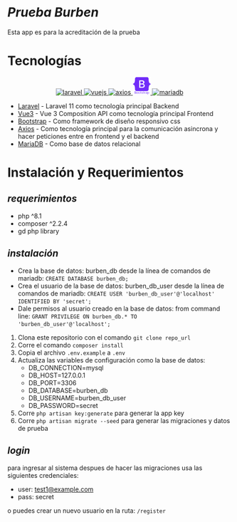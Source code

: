 # _Prueba Burben_

Esta app es para la acreditación de la prueba

# Tecnologías

<p align="center">
    <a href="https://laravel.com/" target="_blank" rel="noreferrer"> <img src="https://cdn.jsdelivr.net/gh/devicons/devicon@latest/icons/laravel/laravel-original.svg" alt="laravel" width="40" height="40"/> </a>
    <a href="https://vuejs.org/" target="_blank" rel="noreferrer"> <img src="https://cdn.jsdelivr.net/gh/devicons/devicon@latest/icons/vuejs/vuejs-original-wordmark.svg" alt="vuejs" width="40" height="40"/> </a> 
    <a href="https://axios-http.com/docs/intro" target="_blank" rel="noreferrer"><img src="https://cdn.jsdelivr.net/gh/devicons/devicon@latest/icons/axios/axios-plain-wordmark.svg" alt="axios" width="40" height="40"/> </a> 
    <a href="https://getbootstrap.com" target="_blank" rel="noreferrer"> <img src="https://raw.githubusercontent.com/devicons/devicon/master/icons/bootstrap/bootstrap-plain-wordmark.svg" alt="bootstrap" width="40" height="40"/> </a>
    <a href="https://mariadb.org/" target="_blank" rel="noreferrer"> <img src="https://www.vectorlogo.zone/logos/mariadb/mariadb-icon.svg" alt="mariadb" width="40" height="40"/> </a> 
</p>

- [Laravel] - Laravel 11 como tecnología principal Backend
- [Vue3] - Vue 3 Composition API como tecnología principal Frontend
- [Bootstrap] - Como framework de diseño responsivo css
- [Axios] - Como tecnología principal para la comunicación asincrona y hacer peticiones entre en frontend y el backend
- [MariaDB] - Como base de datos relacional


# Instalación y Requerimientos

## _requerimientos_

- php ^8.1
- composer ^2.2.4 
- gd php library

## _instalación_

- Crea la base de datos: burben_db
    desde la línea de comandos de mariadb: `CREATE DATABASE burben_db;`
- Crea el usuario de la base de datos: burben_db_user
    desde la línea de comandos de mariadb: `CREATE USER 'burben_db_user'@'localhost' IDENTIFIED BY 'secret';`
- Dale permisos al usuario creado en la base de datos:
    from command line: `GRANT PRIVILEGE ON burben_db.* TO 'burben_db_user'@'localhost';`

1. Clona este repositorio con el comando `git clone repo_url`
2. Corre el comando `composer install`
3. Copia el archivo `.env.example` a `.env` 
4. Actualiza las variables de configuración como la base de datos:
    - DB_CONNECTION=mysql
    - DB_HOST=127.0.0.1
    - DB_PORT=3306
    - DB_DATABASE=burben_db
    - DB_USERNAME=burben_db_user
    - DB_PASSWORD=secret
5. Corre `php artisan key:generate` para generar la app key
6. Corre `php artisan migrate --seed` para generar las migraciones y datos de prueba

## _login_

para ingresar al sistema despues de hacer las migraciones usa las siguientes credenciales:

- user: test1@example.com
- pass: secret

o puedes crear un nuevo usuario en la ruta: `/register`

[Laravel]: <https://laravel.com/docs/8.x>
[Bootstrap]: <https://getbootstrap.com/docs/5.0/getting-started/introduction/>
[Vue3]: <https://vuejs.org/>
[Axios]: <https://axios-http.com/docs/intro>
[MariaDB]: <https://mariadb.com/kb/en/documentation/>